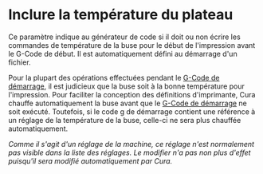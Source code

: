 Inclure la température du plateau
====
Ce paramètre indique au générateur de code si il doit ou non écrire les commandes de température de la buse pour le début de l'impression avant le G-Code de début. Il est automatiquement défini au démarrage d'un fichier.

Pour la plupart des opérations effectuées pendant le [G-Code de démarrage](machine_start_gcode.md), il est judicieux que la buse soit à la bonne température pour l'impression. Pour faciliter la conception des définitions d'imprimante, Cura chauffe automatiquement la buse avant que le [G-Code de démarrage](machine_start_gcode.md) ne soit exécuté. Toutefois, si le code g de démarrage contient une référence à un réglage de la température de la buse, celle-ci ne sera plus chauffée automatiquement.

*Comme il s'agit d'un réglage de la machine, ce réglage n'est normalement pas visible dans la liste des réglages. Le modifier n'a pas non plus d'effet puisqu'il sera modifié automatiquement par Cura.*
